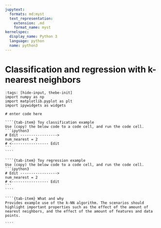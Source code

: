 ```yaml
---
jupytext:
  formats: md:myst
  text_representation:
    extension: .md
    format_name: myst
kernelspec:
  display_name: Python 3
  language: python
  name: python3
---
```


# Classification and regression with k-nearest neighbors

```{code-cell} ipython3
:tags: [hide-input, thebe-init]
import numpy as np
import matplotlib.pyplot as plt
import ipywidgets as widgets
```

```{code-cell} ipython3
# enter code here
```

`````{tab-set}
````{tab-item} Toy classification example
Use (copy) the below code to a code cell, and run the code cell.
```ipython3
# Edit -----------------> 
num_nearest = 2
# <----------------- Edit
```
````

````{tab-item} Toy regression example 
Use (copy) the below code to a code cell, and run the code cell.
```ipython3
# Edit -----------------> 
num_nearest = 2
# <----------------- Edit
```
````

````{tab-item} What and why
Provides example use of the k-NN algorithm. The scenarios should
highlight important properties such as the effect of the amount of 
nearest neighbors, and the effect of the amount of features and data points.

````
`````